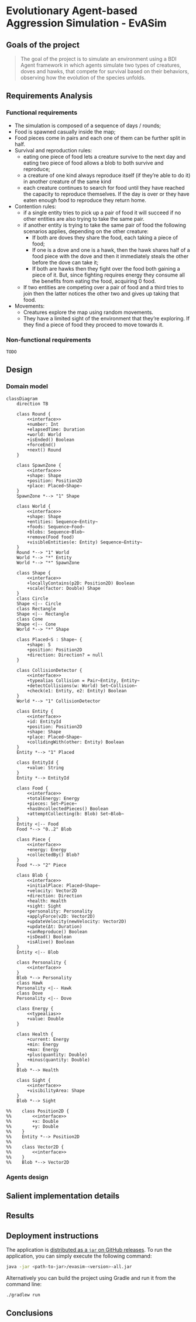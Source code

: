 # Evolutionary Agent-based Aggression Simulation - EvASim

## Goals of the project

> The goal of the project is to simulate an environment using a BDI Agent framework in which agents simulate two types of creatures, doves and hawks, that compete for survival based on their behaviors, observing how the evolution of the species unfolds.

## Requirements Analysis

### Functional requirements

- The simulation is composed of a sequence of days / rounds;
- Food is spawned casually inside the map;
- Food pieces come in pairs and each one of them can be further split in half.
- Survival and reproduction rules:
  - eating one piece of food lets a creature survive to the next day and eating two piece of food allows a blob to both survive and reproduce;
  - a creature of one kind always reproduce itself (if they’re able to do it) in another creature of the same kind
  - each creature continues to search for food until they have reached the capacity to reproduce themselves. If the day is over or they have eaten enough food to reproduce they return home.
- Contention rules:
  - if a single entity tries to pick up a pair of food it will succeed if no other entities are also trying to take the same pair.
  - if another entity is trying to take the same pair of food the following scenarios applies, depending on the other creature:
    - If both are doves they share the food, each taking a piece of food;
    - If one is a dove and one is a hawk, then the hawk shares half of a food piece with the dove and then it immediately steals the other before the dove can take it;
    - If both are hawks then they fight over the food both gaining a piece of it. But, since fighting requires energy they consume all the benefits from eating the food, acquiring 0 food.
  - If two entities are competing over a pair of food and a third tries to join then the latter notices the other two and gives up taking that food.
- Movements:
  - Creatures explore the map using random movements.
  - They have a limited sight of the environment that they’re exploring. If they find a piece of food they proceed to move towards it.

### Non-functional requirements

`TODO`

## Design

### Domain model

```mermaid
classDiagram
    direction TB

    class Round {
        <<interface>>
        +number: Int
        +elapsedTime: Duration
        +world: World
        +isEnded() Boolean
        +forceEnd()
        +next() Round
    }

    class SpawnZone {
        <<interface>>
        +shape: Shape
        +position: Position2D
        +place: Placed~Shape~
    }
    SpawnZone *--> "1" Shape

    class World {
        <<interface>>
        +shape: Shape
        +entities: Sequence~Entity~
        +foods: Sequence~Food~
        +blobs: Sequence~Blob~
        +remove(Food food)
        +visibleEntities(e: Entity) Sequence~Entity~
    }
    Round *--> "1" World
    World *--> "*" Entity
    World *--> "*" SpawnZone

    class Shape {
        <<interface>>
        +locallyContains(p2D: Position2D) Boolean
        +scale(factor: Double) Shape
    }
    class Circle
    Shape <|-- Circle
    class Rectangle
    Shape <|-- Rectangle
    class Cone
    Shape <|-- Cone
    World *--> "*" Shape
    
    class Placed~S : Shape~ {
        +shape: S
        +position: Position2D
        +direction: Direction? = null
    }

    class CollisionDetector {
        <<interface>>
        +typealias Collision = Pair~Entity, Entity~
        +detectCollisions(w: World) Set~Collision~
        +check(e1: Entity, e2: Entity) Boolean
    }
    World *--> "1" CollisionDetector
    
    class Entity {
        <<interface>>
        +id: EntityId
        +position: Position2D
        +shape: Shape
        +place: Placed~Shape~
        +collidingWith(other: Entity) Boolean
    }
    Entity *--> "1" Placed
    
    class EntityId {
        +value: String
    }
    Entity *--> EntityId

    class Food {
        <<interface>>
        +totalEnergy: Energy
        +pieces: Set~Piece~
        +hasUncollectedPieces() Boolean
        +attemptCollecting(b: Blob) Set~Blob~
    }
    Entity <|-- Food
    Food *--> "0..2" Blob
    
    class Piece {
        <<interface>>
        +energy: Energy
        +collectedBy() Blob?
    }
    Food *--> "2" Piece
    
    class Blob {
        <<interface>>
        +initialPlace: Placed~Shape~
        +velocity: Vector2D
        +direction: Direction
        +health: Health
        +sight: Sight
        +personality: Personality
        +applyForce(v2D: Vector2D)
        +updateVelocity(newVelocity: Vector2D)
        +update(Δt: Duration)
        +canReproduce() Boolean
        +isDead() Boolean
        +isAlive() Boolean
    }
    Entity <|-- Blob

    class Personality {
        <<interface>>
    }
    Blob *--> Personality
    class Hawk
    Personality <|-- Hawk
    class Dove 
    Personality <|-- Dove
    
    class Energy {
        <<typealias>>
        +value: Double
    }
    
    class Health {
        +current: Energy
        +min: Energy
        +max: Energy
        +plus(quantity: Double)
        +minus(quantity: Double)
    }
    Blob *--> Health
    
    class Sight {
        <<interface>>
        +visibilityArea: Shape
    }
    Blob *--> Sight
    
%%    class Position2D {
%%        <<interface>>
%%        +x: Double
%%        +y: Double
%%    }
%%    Entity *--> Position2D
%%    
%%    class Vector2D {
%%        <<interface>>
%%    }
%%    Blob *--> Vector2D
```

### Agents design

<!--

#### Goals

- `+!find_food`: reazione dell'agente: in futuro può essere programmato un comportamento più intelligente
del semplice continuare a muoversi verso la direzione prestabilita iniziale per cercare di "spottare" il cibo

#### Belief

+ `food` => viene aggiunto alla belief base quando il food è nel sight dell'agente
+ `reached_food` => viene aggiunto quando l'agente ha raggiunto il food

#### Actions

- `move_towards(X, Y)`: agents move towards the given coordinates (X, Y)
- `collect_food(Food_ID)`: agents collect the given food


```jason
direction(0, 0).
speed(0).
status(exploring).

!round.

+!round <-
  !find_food;
  !collect_food;
  !contention;
  !back_home.

+!find_food : status(exploring) <-
  !change_direction;
  random(N, 1, 20); // N is the number of steps to take following the direction
  !move_on(N);
  !find_food.

+!find_food : status(targeting(F)) & position(PosX, PosY) <-
  waypoint_direction(PosX, PosY, F, DirX, DirY);
  -+direction(DirX, DirY);
  !move.
  !find_food.

+!find_food : status(reached(F)) <- true.

+!move_on(0) <- true.

+!move_on(N) : N > 0 & status(exploring) <-
  !move;
  !move_on(N - 1).

+!move_on(N) : N > 0 & (obstacle(X, Y) | not(status(exploring))) <- true.

// TODO: obstacle avoidance. How to deal with multiple obstacles?
+!change_direction : not(obstacle)) <-
  random(X, -1, 1);
  random(Y, -1, 1);
  -+direction(X, Y).

+!change_direction : obstacle() & direction(X, Y) <-
  // TODO...
  -+direction(-X, -Y); // Reverse direction when an obstacle is detected

+!move : direction(X, Y) & speed(V) <-
  !update_position(X, Y, V); // External action

+!collect_food : food(F) <-
  collect_food(F, IsCollected); // External action
  if (IsCollected) {
    -+status(contending(F));
    !contention;
  } else {
    -+status(exploring);
    !find_food;
  }

+target_food(F) <- // Belief added from the environment
  status(targeting(F)).

+reached_food(F) : status(targeting(F)) <- // Belief added from the environment
  status(reached(F)).

```

-->

## Salient implementation details

## Results

## Deployment instructions

The application is [distributed as a `jar` on GitHub releases](https://github.com/giovaz94/isee-project-2023-2024/releases/latest).
To run the application, you can simply execute the following command:

```bash
java -jar <path-to-jar>/evasim-<version>-all.jar
```

Alternatively you can build the project using Gradle and run it from the command line:

```bash
./gradlew run
```

## Conclusions
